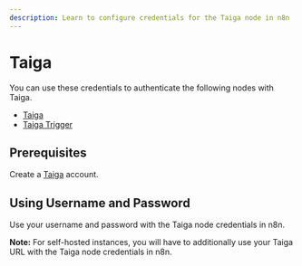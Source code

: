 ```yaml
---
description: Learn to configure credentials for the Taiga node in n8n
---
```


# Taiga

You can use these credentials to authenticate the following nodes with Taiga.
- [Taiga](../../nodes-library/nodes/Taiga/README.md)
- [Taiga Trigger](../../nodes-library/trigger-nodes/TaigaTrigger/README.md)

## Prerequisites

Create a [Taiga](https://taiga.io/) account.

## Using Username and Password

Use your username and password with the Taiga node credentials in n8n.

**Note:** For self-hosted instances, you will have to additionally use your Taiga URL with the Taiga node credentials in n8n.
